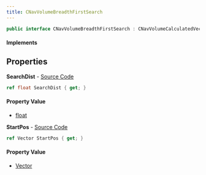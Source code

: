 ```yaml
---
title: CNavVolumeBreadthFirstSearch
---
```


```csharp
public interface CNavVolumeBreadthFirstSearch : CNavVolumeCalculatedVector, CNavVolume, ISchemaClass<CNavVolume>, ISchemaClass<CNavVolumeCalculatedVector>, ISchemaClass<CNavVolumeBreadthFirstSearch>, ISchemaField, ISchemaClass, INativeHandle
```

#### Implements

## Properties

**SearchDist** - [Source Code](https://github.com/swiftly-solution/swiftlys2/blob/main/managed/src/SwiftlyS2.Generated/Schemas/Interfaces/CNavVolumeBreadthFirstSearch.cs#L18)

```csharp
ref float SearchDist { get; }
```

#### Property Value

- [float](https://learn.microsoft.com/dotnet/api/system.single)

**StartPos** - [Source Code](https://github.com/swiftly-solution/swiftlys2/blob/main/managed/src/SwiftlyS2.Generated/Schemas/Interfaces/CNavVolumeBreadthFirstSearch.cs#L16)

```csharp
ref Vector StartPos { get; }
```

#### Property Value

- [Vector](/docs/api/shared/natives/vector)

